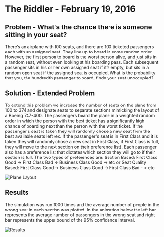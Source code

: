 # The Riddler - February 19, 2016
## Problem - What's the chance there is someone sitting in your seat?
There’s an airplane with 100 seats, and there are 100 ticketed passengers each with an assigned seat. They line up to
board in some random order. However, the first person to board is the worst person alive, and just sits in a random
seat, without even looking at his boarding pass. Each subsequent passenger sits in his or her own assigned seat if it’s
empty, but sits in a random open seat if the assigned seat is occupied. What is the probability that you, the hundredth
passenger to board, finds your seat unoccupied?

## Solution - Extended Problem
To extend this problem we increase the number of seats on the plane from 100 to 374 and designate seats to separate
sections mimicking the layout of a Boeing 747-400.
The passengers board the plane in a weighted random order in which the person with the best ticket has a significantly
high chance of boarding next than the person with the worst ticket. If the passenger's seat is taken they will
randomly chose a new seat from the best available seats left (ex. If the passenger's seat is in First Class and it is
taken they will randomly chose a new seat in First Class, if First Class is full, they will move to the next section on
their preference list). Each passenger also has a preference list that dictates which section they will go to if their
section is full.
The two types of preferences are:
Section Based: First Class Good -> First Class Bad -> Business Class Good -> etc
or
Seat Quality Based: First Class Good -> Business Class Good  -> First Class Bad - > etc

![Plane Layout](https://github.com/rd11490/The-Riddler-Traffic/blob/master/Feb_19_16/Plane_Image.jpg)


## Results
The simulation was run 1000 times and the average number of people in the wrong seat in each section was plotted. In the
animation below the left bar represents the average number of passengers in the wrong seat and right bar represents the
upper bound of the 95% confidence interval.


![Results](https://github.com/rd11490/The-Riddler/blob/master/Feb_19_16/result.gif)
